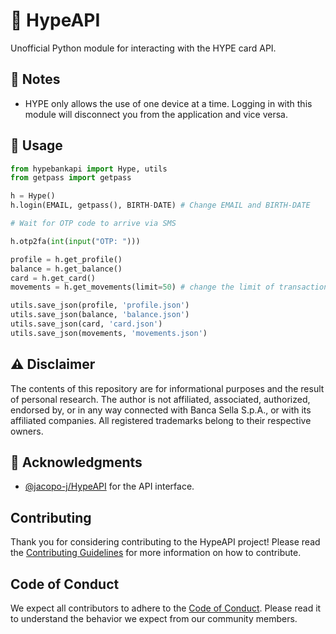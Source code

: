 # 🌟 HypeAPI

Unofficial Python module for interacting with the HYPE card API.

## 📝 Notes
- HYPE only allows the use of one device at a time. Logging in with this module will disconnect you from the application and vice versa.

## 🚀 Usage
```python
from hypebankapi import Hype, utils
from getpass import getpass

h = Hype()
h.login(EMAIL, getpass(), BIRTH-DATE) # Change EMAIL and BIRTH-DATE

# Wait for OTP code to arrive via SMS

h.otp2fa(int(input("OTP: ")))

profile = h.get_profile()
balance = h.get_balance()
card = h.get_card()
movements = h.get_movements(limit=50) # change the limit of transactions fetched

utils.save_json(profile, 'profile.json')
utils.save_json(balance, 'balance.json')
utils.save_json(card, 'card.json')
utils.save_json(movements, 'movements.json')
```

## ⚠️ Disclaimer
The contents of this repository are for informational purposes and the result of personal research. The author is not affiliated, associated, authorized, endorsed by, or in any way connected with Banca Sella S.p.A., or with its affiliated companies. All registered trademarks belong to their respective owners.

## 🙏 Acknowledgments
- [@jacopo-j/HypeAPI](https://github.com/jacopo-j/HypeAPI) for the API interface.

## Contributing
Thank you for considering contributing to the HypeAPI project! Please read the [Contributing Guidelines](CONTRIBUTING.md) for more information on how to contribute.

## Code of Conduct
We expect all contributors to adhere to the [Code of Conduct](CODE_OF_CONDUCT.md). Please read it to understand the behavior we expect from our community members.